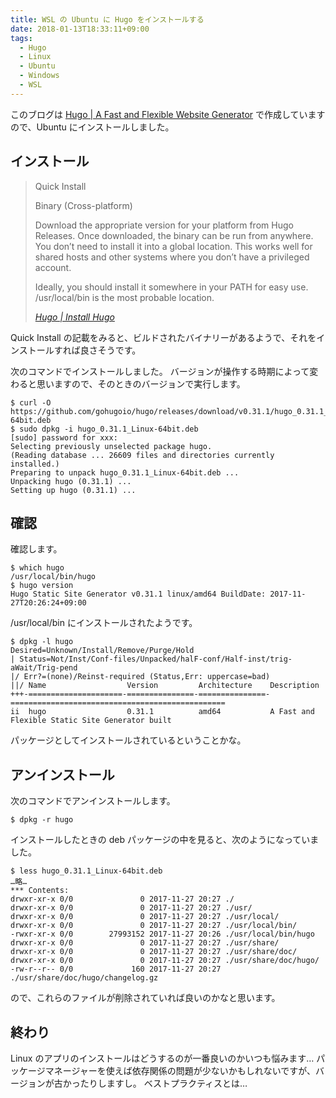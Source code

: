 ```yaml
---
title: WSL の Ubuntu に Hugo をインストールする
date: 2018-01-13T18:33:11+09:00
tags:
  - Hugo
  - Linux
  - Ubuntu
  - Windows
  - WSL
---
```


このブログは [Hugo | A Fast and Flexible Website Generator](https://gohugo.io/) で作成していますので、Ubuntu にインストールしました。

<!--more-->

## インストール

> Quick Install
>
> Binary (Cross-platform)
>
> Download the appropriate version for your platform from Hugo Releases. Once downloaded, the binary can be run from anywhere. You don’t need to install it into a global location. This works well for shared hosts and other systems where you don’t have a privileged account.
>
> Ideally, you should install it somewhere in your PATH for easy use. /usr/local/bin is the most probable location.
>
> <cite>[Hugo | Install Hugo](https://gohugo.io/getting-started/installing/)</cite>

Quick Install の記載をみると、ビルドされたバイナリーがあるようで、それをインストールすれば良さそうです。

次のコマンドでインストールしました。
バージョンが操作する時期によって変わると思いますので、そのときのバージョンで実行します。

```
$ curl -O https://github.com/gohugoio/hugo/releases/download/v0.31.1/hugo_0.31.1_Linux-64bit.deb
$ sudo dpkg -i hugo_0.31.1_Linux-64bit.deb
[sudo] password for xxx:
Selecting previously unselected package hugo.
(Reading database ... 26609 files and directories currently installed.)
Preparing to unpack hugo_0.31.1_Linux-64bit.deb ...
Unpacking hugo (0.31.1) ...
Setting up hugo (0.31.1) ...
```

## 確認

確認します。

```
$ which hugo
/usr/local/bin/hugo
$ hugo version
Hugo Static Site Generator v0.31.1 linux/amd64 BuildDate: 2017-11-27T20:26:24+09:00
```
/usr/local/bin にインストールされたようです。

```
$ dpkg -l hugo
Desired=Unknown/Install/Remove/Purge/Hold
| Status=Not/Inst/Conf-files/Unpacked/halF-conf/Half-inst/trig-aWait/Trig-pend
|/ Err?=(none)/Reinst-required (Status,Err: uppercase=bad)
||/ Name                  Version         Architecture    Description
+++-=====================-===============-===============-================================================
ii  hugo                  0.31.1          amd64           A Fast and Flexible Static Site Generator built
```

パッケージとしてインストールされているということかな。

## アンインストール

次のコマンドでアンインストールします。

```
$ dpkg -r hugo
```

インストールしたときの deb パッケージの中を見ると、次のようになっていました。

```
$ less hugo_0.31.1_Linux-64bit.deb
…略…
*** Contents:
drwxr-xr-x 0/0               0 2017-11-27 20:27 ./
drwxr-xr-x 0/0               0 2017-11-27 20:27 ./usr/
drwxr-xr-x 0/0               0 2017-11-27 20:27 ./usr/local/
drwxr-xr-x 0/0               0 2017-11-27 20:27 ./usr/local/bin/
-rwxr-xr-x 0/0        27993152 2017-11-27 20:26 ./usr/local/bin/hugo
drwxr-xr-x 0/0               0 2017-11-27 20:27 ./usr/share/
drwxr-xr-x 0/0               0 2017-11-27 20:27 ./usr/share/doc/
drwxr-xr-x 0/0               0 2017-11-27 20:27 ./usr/share/doc/hugo/
-rw-r--r-- 0/0             160 2017-11-27 20:27 ./usr/share/doc/hugo/changelog.gz
```

ので、これらのファイルが削除されていれば良いのかなと思います。

## 終わり

Linux のアプリのインストールはどうするのが一番良いのかいつも悩みます…
パッケージマネージャーを使えば依存関係の問題が少ないかもしれないですが、バージョンが古かったりしますし。
ベストプラクティスとは…
